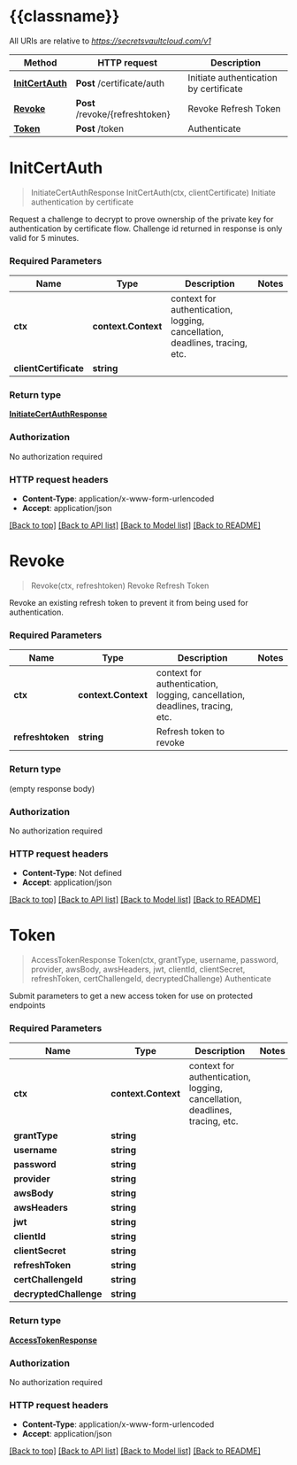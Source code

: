 # {{classname}}

All URIs are relative to *https://secretsvaultcloud.com/v1*

Method | HTTP request | Description
------------- | ------------- | -------------
[**InitCertAuth**](TokensApi.md#InitCertAuth) | **Post** /certificate/auth | Initiate authentication by certificate
[**Revoke**](TokensApi.md#Revoke) | **Post** /revoke/{refreshtoken} | Revoke Refresh Token
[**Token**](TokensApi.md#Token) | **Post** /token | Authenticate

# **InitCertAuth**
> InitiateCertAuthResponse InitCertAuth(ctx, clientCertificate)
Initiate authentication by certificate

Request a challenge to decrypt to prove ownership of the private key for authentication by certificate flow. Challenge id returned in response is only valid for 5 minutes.

### Required Parameters

Name | Type | Description  | Notes
------------- | ------------- | ------------- | -------------
 **ctx** | **context.Context** | context for authentication, logging, cancellation, deadlines, tracing, etc.
  **clientCertificate** | **string**|  | 

### Return type

[**InitiateCertAuthResponse**](InitiateCertAuthResponse.md)

### Authorization

No authorization required

### HTTP request headers

 - **Content-Type**: application/x-www-form-urlencoded
 - **Accept**: application/json

[[Back to top]](#) [[Back to API list]](../README.md#documentation-for-api-endpoints) [[Back to Model list]](../README.md#documentation-for-models) [[Back to README]](../README.md)

# **Revoke**
> Revoke(ctx, refreshtoken)
Revoke Refresh Token

Revoke an existing refresh token to prevent it from being used for authentication.

### Required Parameters

Name | Type | Description  | Notes
------------- | ------------- | ------------- | -------------
 **ctx** | **context.Context** | context for authentication, logging, cancellation, deadlines, tracing, etc.
  **refreshtoken** | **string**| Refresh token to revoke | 

### Return type

 (empty response body)

### Authorization

No authorization required

### HTTP request headers

 - **Content-Type**: Not defined
 - **Accept**: application/json

[[Back to top]](#) [[Back to API list]](../README.md#documentation-for-api-endpoints) [[Back to Model list]](../README.md#documentation-for-models) [[Back to README]](../README.md)

# **Token**
> AccessTokenResponse Token(ctx, grantType, username, password, provider, awsBody, awsHeaders, jwt, clientId, clientSecret, refreshToken, certChallengeId, decryptedChallenge)
Authenticate

Submit parameters to get a new access token for use on protected endpoints

### Required Parameters

Name | Type | Description  | Notes
------------- | ------------- | ------------- | -------------
 **ctx** | **context.Context** | context for authentication, logging, cancellation, deadlines, tracing, etc.
  **grantType** | **string**|  | 
  **username** | **string**|  | 
  **password** | **string**|  | 
  **provider** | **string**|  | 
  **awsBody** | **string**|  | 
  **awsHeaders** | **string**|  | 
  **jwt** | **string**|  | 
  **clientId** | **string**|  | 
  **clientSecret** | **string**|  | 
  **refreshToken** | **string**|  | 
  **certChallengeId** | **string**|  | 
  **decryptedChallenge** | **string**|  | 

### Return type

[**AccessTokenResponse**](AccessTokenResponse.md)

### Authorization

No authorization required

### HTTP request headers

 - **Content-Type**: application/x-www-form-urlencoded
 - **Accept**: application/json

[[Back to top]](#) [[Back to API list]](../README.md#documentation-for-api-endpoints) [[Back to Model list]](../README.md#documentation-for-models) [[Back to README]](../README.md)

